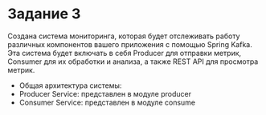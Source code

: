 # Задание 3
Создана система мониторинга, которая будет отслеживать работу различных компонентов вашего приложения с помощью Spring Kafka.
Эта система будет включать в себя Producer для отправки метрик, Consumer для их обработки и анализа, а также REST API для просмотра метрик.
* Общая архитектура системы:
* Producer Service: представлен в модуле producer
* Consumer Service: представлен в модуле consume

